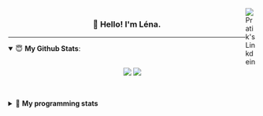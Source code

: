 <!--
<a href="https://twitter.com" target="_blank" rel="nofollow">
 <img align="right" alt="Pratik's Twitter" width="22px" src="https://cdn.jsdelivr.net/npm/simple-icons@v3/icons/twitter.svg" />
</a> 

https://www.linkedin.com/in/lenagiacalone/
-->
<a href="https://www.linkedin.com/" target="_blank" rel="nofollow">
 <img align="right" alt="Pratik's Linkdein" width="22px" src="https://cdn.jsdelivr.net/npm/simple-icons@v3/icons/linkedin.svg" />
</a>



<h3 align="center">👋 Hello! I'm Léna.</h3>

---

<!--
**lgiacalo/lgiacalo** is a ✨ _special_ ✨ repository because its `README.md` (this file) appears on your GitHub profile.

Here are some ideas to get you started:

- 🔭 I’m currently working on ...
- 🌱 I’m currently learning ...
- 👯 I’m looking to collaborate on ...
- 🤔 I’m looking for help with ...
- 💬 Ask me about ...
- 📫 How to reach me: ...
- 😄 Pronouns: ...
- ⚡ Fun fact: ...
-->

<details open>
 <summary> 😇 <b>My Github Stats</b>: </summary>
<br>
<p align = "center">
  <img src = "https://github-readme-stats.vercel.app/api?username=lgiacalo&show_icons=true&theme=nord" width="420">
  <img src = "https://github-readme-stats.vercel.app/api/top-langs/?username=lgiacalo&layout=compact&theme=nord">
</p>
 
<br>
<p align = "center">
  <imp src = "https://github-readme-stats.vercel.app/api/wakatime?username=lgiacalo&theme=nord">
</p>

</details>

<details>
 <summary>🤖 <b>My programming stats</b></summary>
 <br>
 
<!--START_SECTION:waka-->
![Lines of code](https://img.shields.io/badge/From%20Hello%20World%20I%27ve%20Written-945339%20lines%20of%20code-blue)

**🐱 My Github Data** 

> 🏆 3 Contributions in the Year 2021
 > 
> 📦 287.8 kB Used in Github's Storage 
 > 
> 🚫 Not Opted to Hire
 > 
> 📜 41 Public Repositories 
 > 
> 🔑 30 Private Repositories  
 > 
**I'm a Night 🦉** 

```text
🌞 Morning    116 commits    ███░░░░░░░░░░░░░░░░░░░░░░   11.97% 
🌆 Daytime    329 commits    ████████░░░░░░░░░░░░░░░░░   33.95% 
🌃 Evening    414 commits    ██████████░░░░░░░░░░░░░░░   42.72% 
🌙 Night      110 commits    ██░░░░░░░░░░░░░░░░░░░░░░░   11.35%

```
📅 **I'm Most Productive on Wednesday** 

```text
Monday       140 commits    ███░░░░░░░░░░░░░░░░░░░░░░   14.45% 
Tuesday      129 commits    ███░░░░░░░░░░░░░░░░░░░░░░   13.31% 
Wednesday    182 commits    ████░░░░░░░░░░░░░░░░░░░░░   18.78% 
Thursday     172 commits    ████░░░░░░░░░░░░░░░░░░░░░   17.75% 
Friday       134 commits    ███░░░░░░░░░░░░░░░░░░░░░░   13.83% 
Saturday     92 commits     ██░░░░░░░░░░░░░░░░░░░░░░░   9.49% 
Sunday       120 commits    ███░░░░░░░░░░░░░░░░░░░░░░   12.38%

```


📊 **This Week I Spent My Time On** 

```text
⌚︎ Time Zone: Europe/Paris

💬 Programming Languages: 
JavaScript               14 hrs 9 mins       ████████████░░░░░░░░░░░░░   51.48% 
Vue.js                   10 hrs 15 mins      █████████░░░░░░░░░░░░░░░░   37.29% 
HTML                     1 hr 36 mins        █░░░░░░░░░░░░░░░░░░░░░░░░   5.83% 
Python                   54 mins             ░░░░░░░░░░░░░░░░░░░░░░░░░   3.33% 
Other                    18 mins             ░░░░░░░░░░░░░░░░░░░░░░░░░   1.11%

🔥 Editors: 
VS Code                  27 hrs 29 mins      █████████████████████████   100.0%

🐱‍💻 Projects: 
remotefr-js-0920-p3-off-h17 hrs 27 mins      ███████████████░░░░░░░░░░   63.48% 
remotefr-js-0920-p3-off-h9 hrs 6 mins        ████████░░░░░░░░░░░░░░░░░   33.15% 
robotoff                 55 mins             ░░░░░░░░░░░░░░░░░░░░░░░░░   3.37% 
lgiacalo.github.io       0 secs              ░░░░░░░░░░░░░░░░░░░░░░░░░   0.0%

💻 Operating System: 
Mac                      27 hrs 29 mins      █████████████████████████   100.0%

```

**I Mostly Code in C** 

```text
C                        26 repos            █████████░░░░░░░░░░░░░░░░   35.62% 
JavaScript               9 repos             ███░░░░░░░░░░░░░░░░░░░░░░   12.33% 
Shell                    8 repos             ██░░░░░░░░░░░░░░░░░░░░░░░   10.96% 
HTML                     7 repos             ██░░░░░░░░░░░░░░░░░░░░░░░   9.59% 
C++                      4 repos             █░░░░░░░░░░░░░░░░░░░░░░░░   5.48%

```


**Timeline**

![Chart not found](https://raw.githubusercontent.com/lgiacalo/lgiacalo/master/charts/bar_graph.png) 


<!--END_SECTION:waka-->

</details>
